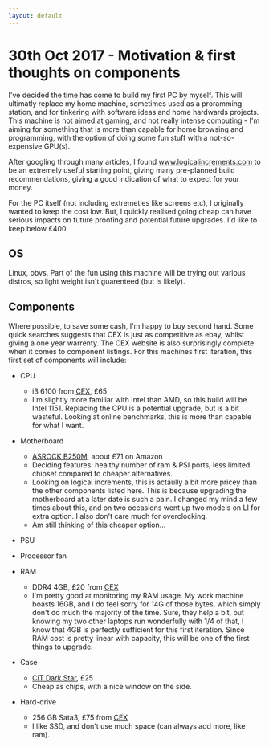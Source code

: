 ```yaml
---
layout: default
---
```


# 30th Oct 2017 - Motivation & first thoughts on components

I've decided the time has come to build my first PC by myself. This will ultimatly replace my home machine, sometimes used as a proramming station, and for tinkering with software ideas and home hardwards projects. This machine is not aimed at gaming, and not really intense computing - I'm aiming for something that is more than capable for home browsing and programming, with the option of doing some fun stuff with a not-so-expensive GPU(s). 

After googling through many articles, I found www.logicalincrements.com to be an extremely useful starting point, giving many pre-planned build recommendations, giving a good indication of what to expect for your money.

For the PC itself (not including extremeties like screens etc), I originally wanted to keep the cost low. But, I quickly realised going cheap can have serious impacts on future proofing and potential future upgrades. I'd like to keep below £400. 

## OS
Linux, obvs. Part of the fun using this machine will be trying out various distros, so light weight isn't guarenteed (but is likely). 

## Components

Where possible, to save some cash, I'm happy to buy second hand. Some quick searches suggests that CEX is just as competitive as ebay, whilst giving a one year warrenty. The CEX website is also surprisingly complete when it comes to component listings. For this machines first iteration, this first set of components will include:

* CPU
    * i3 6100 from [CEX](https://uk.webuy.com/product.php?sku=SCPUINTI36100TA#.Wfeq8xO0OwA), £65
    * I'm slightly more familiar with Intel than AMD, so this build will be Intel 1151. Replacing the CPU is a potential upgrade, but is a bit wasteful. Looking at online benchmarks, this is more than capable for what I want. 

* Motherboard
    * [ASROCK B250M](https://www.amazon.co.uk/gp/product/B01N0LMLMM/ref=ox_sc_act_title_1?smid=A3P5ROKL5A1OLE&psc=1#Ask), about £71 on Amazon
    * Deciding features: healthy number of ram & PSI ports, less limited chipset compared to cheaper alternatives.
    * Looking on logical increments, this is actaully a bit more pricey than the other components listed here. This is because upgrading the motherboard at a later date is such a pain. I changed my mind a few times about this, and on two occasions went up two models on LI for extra option. I also don't care much for overclocking.
    * Am still thinking of this cheaper option...

* PSU

* Processor fan

* RAM
    * DDR4 4GB, £20 from [CEX](https://uk.webuy.com/product.php?sku=SMEM4G2400#.WfejHhO0OwA)
    * I'm pretty good at monitoring my RAM usage. My work machine boasts 16GB, and I do feel sorry for 14G of those bytes, which simply don't do much the majority of the time. Sure, they help a bit, but knowing my two other laptops run wonderfully with 1/4 of that, I know that 4GB is perfectly sufficient for this first iteration. Since RAM cost is pretty linear with capacity, this will be one of the first things to upgrade. 
    
* Case
    * [CiT Dark Star](https://www.amazon.co.uk/gp/product/B01MSE3M3W/ref=ox_sc_act_title_5?smid=A3P5ROKL5A1OLE&psc=1), £25
    * Cheap as chips, with a nice window on the side.
    
* Hard-drive
    * 256 GB Sata3, £75 from [CEX](https://uk.webuy.com/product.php?sku=SSSDKINGV300128#.WfeyPzZaGOA)
    * I like SSD, and don't use much space (can always add more, like ram).
